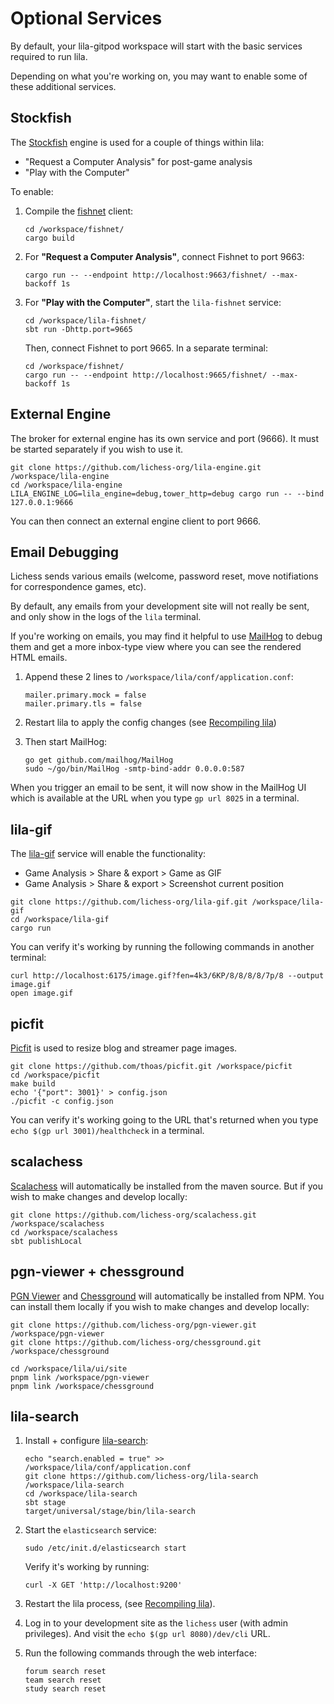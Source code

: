 # Optional Services

By default, your lila-gitpod workspace will start with the basic services required to run lila.

Depending on what you're working on, you may want to enable some of these additional services.

## Stockfish

The [Stockfish](https://stockfishchess.org/) engine is used for a couple of things within lila:

- "Request a Computer Analysis" for post-game analysis
- "Play with the Computer"

To enable:

1. Compile the [fishnet](https://github.com/lichess-org/fishnet) client:
   ```
   cd /workspace/fishnet/
   cargo build
   ```

2. For **"Request a Computer Analysis"**, connect Fishnet to port 9663:
   ```
   cargo run -- --endpoint http://localhost:9663/fishnet/ --max-backoff 1s
   ```

3. For **"Play with the Computer"**, start the `lila-fishnet` service:
   ```
   cd /workspace/lila-fishnet/
   sbt run -Dhttp.port=9665
   ```
   Then, connect Fishnet to port 9665. In a separate terminal:
   ```
   cd /workspace/fishnet/
   cargo run -- --endpoint http://localhost:9665/fishnet/ --max-backoff 1s
   ```

## External Engine

The broker for external engine has its own service and port (9666). It must be started separately if you wish to use it.

```
git clone https://github.com/lichess-org/lila-engine.git /workspace/lila-engine
cd /workspace/lila-engine
LILA_ENGINE_LOG=lila_engine=debug,tower_http=debug cargo run -- --bind 127.0.0.1:9666
```

You can then connect an external engine client to port 9666.

## Email Debugging

Lichess sends various emails (welcome, password reset, move notifiations for correspondence games, etc).

By default, any emails from your development site will not really be sent, and only show in the logs of the `lila` terminal.

If you're working on emails, you may find it helpful to use [MailHog](https://github.com/mailhog/MailHog) to debug them and get a more inbox-type view where you can see the rendered HTML emails.

1. Append these 2 lines to `/workspace/lila/conf/application.conf`:
   ```
   mailer.primary.mock = false
   mailer.primary.tls = false
   ```

2. Restart lila to apply the config changes (see [Recompiling lila](/development/#recompiling-lila))

3. Then start MailHog:
   ```
   go get github.com/mailhog/MailHog
   sudo ~/go/bin/MailHog -smtp-bind-addr 0.0.0.0:587
   ```

When you trigger an email to be sent, it will now show in the MailHog UI which is available at the URL when you type `gp url 8025` in a terminal.

## lila-gif

The [lila-gif](https://github.com/lichess-org/lila-gif) service will enable the functionality:

- Game Analysis > Share & export > Game as GIF
- Game Analysis > Share & export > Screenshot current position

```
git clone https://github.com/lichess-org/lila-gif.git /workspace/lila-gif
cd /workspace/lila-gif
cargo run
```

You can verify it's working by running the following commands in another terminal:

```
curl http://localhost:6175/image.gif?fen=4k3/6KP/8/8/8/8/7p/8 --output image.gif
open image.gif
```

## picfit

[Picfit](https://github.com/thoas/picfit) is used to resize blog and streamer page images.

```
git clone https://github.com/thoas/picfit.git /workspace/picfit
cd /workspace/picfit
make build
echo '{"port": 3001}' > config.json
./picfit -c config.json
```

You can verify it's working going to the URL that's returned when you type `echo $(gp url 3001)/healthcheck` in a terminal.

## scalachess

[Scalachess](https://github.com/lichess-org/scalachess) will automatically be installed from the maven source. But if you wish to make changes and develop locally:

```
git clone https://github.com/lichess-org/scalachess.git /workspace/scalachess
cd /workspace/scalachess
sbt publishLocal
```

## pgn-viewer + chessground

[PGN Viewer](https://github.com/lichess-org/pgn-viewer) and [Chessground](https://github.com/lichess-org/chessground) will automatically be installed from NPM. You can install them locally if you wish to make changes and develop locally:

```
git clone https://github.com/lichess-org/pgn-viewer.git /workspace/pgn-viewer
git clone https://github.com/lichess-org/chessground.git /workspace/chessground

cd /workspace/lila/ui/site
pnpm link /workspace/pgn-viewer
pnpm link /workspace/chessground
```

## lila-search

1. Install + configure [lila-search](https://github.com/lichess-org/lila-search):
   ```
   echo "search.enabled = true" >> /workspace/lila/conf/application.conf
   git clone https://github.com/lichess-org/lila-search /workspace/lila-search
   cd /workspace/lila-search
   sbt stage
   target/universal/stage/bin/lila-search
   ```

2. Start the `elasticsearch` service:
   ```
   sudo /etc/init.d/elasticsearch start
   ```
   Verify it's working by running:
   ```
   curl -X GET 'http://localhost:9200'
   ```

3. Restart the lila process, (see [Recompiling lila](/development/#recompiling-lila)).

4. Log in to your development site as the `lichess` user (with admin privileges). And visit the `echo $(gp url 8080)/dev/cli` URL.

5. Run the following commands through the web interface:
   ```
   forum search reset
   team search reset
   study search reset
   ```
